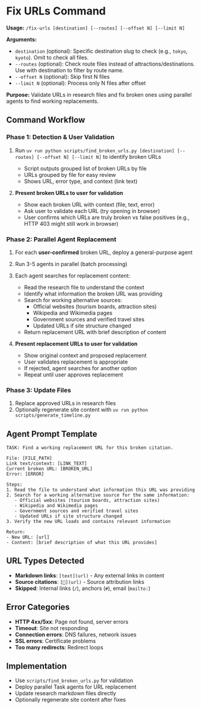# Fix URLs Command

**Usage:** `/fix-urls [destination] [--routes] [--offset N] [--limit N]`

**Arguments:**
- `destination` (optional): Specific destination slug to check (e.g., `tokyo`, `kyoto`). Omit to check all files.
- `--routes` (optional): Check route files instead of attractions/destinations. Use with destination to filter by route name.
- `--offset N` (optional): Skip first N files
- `--limit N` (optional): Process only N files after offset

**Purpose:** Validate URLs in research files and fix broken ones using parallel agents to find working replacements.

## Command Workflow

### Phase 1: Detection & User Validation
1. Run `uv run python scripts/find_broken_urls.py [destination] [--routes] [--offset N] [--limit N]` to identify broken URLs
   - Script outputs grouped list of broken URLs by file
   - URLs grouped by file for easy review
   - Shows URL, error type, and context (link text)

2. **Present broken URLs to user for validation**
   - Show each broken URL with context (file, text, error)
   - Ask user to validate each URL (try opening in browser)
   - User confirms which URLs are truly broken vs false positives (e.g., HTTP 403 might still work in browser)

### Phase 2: Parallel Agent Replacement
1. For each **user-confirmed** broken URL, deploy a general-purpose agent
2. Run 3-5 agents in parallel (batch processing)
3. Each agent searches for replacement content:
   - Read the research file to understand the context
   - Identify what information the broken URL was providing
   - Search for working alternative sources:
     - Official websites (tourism boards, attraction sites)
     - Wikipedia and Wikimedia pages
     - Government sources and verified travel sites
     - Updated URLs if site structure changed
   - Return replacement URL with brief description of content

4. **Present replacement URLs to user for validation**
   - Show original context and proposed replacement
   - User validates replacement is appropriate
   - If rejected, agent searches for another option
   - Repeat until user approves replacement

### Phase 3: Update Files
1. Replace approved URLs in research files
2. Optionally regenerate site content with `uv run python scripts/generate_timeline.py`

## Agent Prompt Template
```
TASK: Find a working replacement URL for this broken citation.

File: [FILE_PATH]
Link text/context: [LINK_TEXT]
Current broken URL: [BROKEN_URL]
Error: [ERROR]

Steps:
1. Read the file to understand what information this URL was providing
2. Search for a working alternative source for the same information:
   - Official websites (tourism boards, attraction sites)
   - Wikipedia and Wikimedia pages
   - Government sources and verified travel sites
   - Updated URLs if site structure changed
3. Verify the new URL loads and contains relevant information

Return:
- New URL: [url]
- Content: [brief description of what this URL provides]
```

## URL Types Detected
- **Markdown links**: `[text](url)` - Any external links in content
- **Source citations**: `[🔗](url)` - Source attribution links
- **Skipped**: Internal links (`/`), anchors (`#`), email (`mailto:`)

## Error Categories
- **HTTP 4xx/5xx**: Page not found, server errors
- **Timeout**: Site not responding
- **Connection errors**: DNS failures, network issues
- **SSL errors**: Certificate problems
- **Too many redirects**: Redirect loops

## Implementation
- Use `scripts/find_broken_urls.py` for validation
- Deploy parallel Task agents for URL replacement
- Update research markdown files directly
- Optionally regenerate site content after fixes
